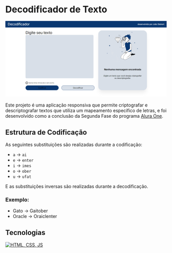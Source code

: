 # Decodificador de Texto

![Página Inicial do Decodificador](img/paginainicial.png)

Este projeto é uma aplicação responsiva que permite criptografar e descriptografar textos que utiliza um mapeamento específico de letras, e foi desenvolvido como a conclusão da Segunda Fase do programa [Alura One](https://www.oracle.com/br/education/oracle-next-education/).

## Estrutura de Codificação

As seguintes substituições são realizadas durante a codificação:
- `a` → `ai`
- `e` → `enter`
- `i` → `imes`
- `o` → `ober`
- `u` → `ufat`

E as substituições inversas são realizadas durante a decodificação.

### Exemplo:
- Gato → Gaitober
- Oracle → Oraiclenter
## Tecnologias
[![HTML, CSS, JS](https://skillicons.dev/icons?i=html,css,js)](https://skillicons.dev)
